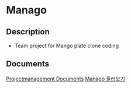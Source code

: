 # Manago
## Description
- Team project for Mango plate clone coding
## Documents
[Projectmanagement Documents](https://www.notion.so/hg-edu/7-Lucky_Seven-7cc24f1c06694053adf24c5fdb588f1e?pvs=4)
[Manago 둘러보기](https://www.notion.so/hg-edu/MANNAGO-e0e35de6147346a9b236269f5eabb894?pvs=4)
